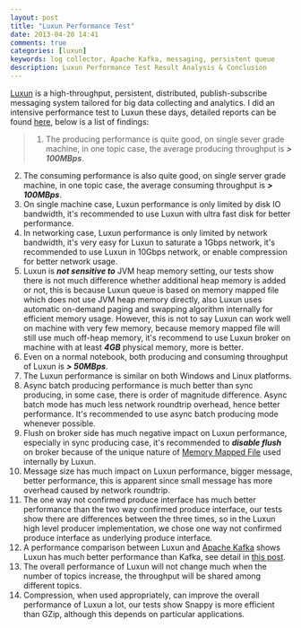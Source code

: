 ```yaml
---
layout: post
title: "Luxun Performance Test"
date: 2013-04-20 14:41
comments: true
categories: [luxun] 
keywords: log collector, Apache Kafka, messaging, persistent queue
description: Luxun Performance Test Result Analysis & Conclusion
---
```


[Luxun](https://github.com/bulldog2011/luxun) is a high-throughput, persistent, distributed, publish-subscribe messaging system tailored for big data collecting and analytics. I did an intensive performance test to Luxun these days, detailed reports can be found [here](https://github.com/bulldog2011/luxun/wiki/Luxun-Performance), below is a list of findings:

<!--more-->

>1. The producing performance is quite good, on single sever grade machine, in one topic case, the average producing throughput is ***> 100MBps***.
2. The consuming performance is also quite good, on single server grade machine, in one topic case, the average consuming throughput is ***> 100MBps***. 
3. On single machine case, Luxun performance is only limited by disk IO bandwidth, it's recommended to use Luxun with ultra fast disk for better performance.
4. In networking case, Luxun performance is only limited by network bandwidth, it's very easy for Luxun to saturate a 1Gbps network, it's recommended to use Luxun in 10Gbps network, or enable compression for better network usage.
5. Luxun is ***not sensitive to*** JVM heap memory setting, our tests show there is not much difference whether additional heap memory is added or not, this is because Luxun queue is based on memory mapped file which does not use JVM heap memory directly, also Luxun uses automatic on-demand paging and swapping algorithm internally for efficient memory usage. However, this is not to say Luxun can work well on machine with very few memory, because memory mapped file will still use much off-heap memory, it's recommend to use Luxun broker on machine with at least ***4GB*** physical memory, more is better.
6. Even on a normal notebook, both producing and consuming throughput of Luxun is ***> 50MBps***.
7. The Luxun performance is similar on both Windows and Linux platforms.
8. Async batch producing performance is much better than sync producing, in some case, there is order of magnitude difference. Async batch mode has much less network roundtrip overhead, hence better performance. It's recommended to use async batch producing mode whenever possible.
9. Flush on broker side has much negative impact on Luxun performance, especially in sync producing case, it's recommended to ***disable flush*** on broker because of the unique nature of [Memory Mapped File](http://en.wikipedia.org/wiki/Memory-mapped_file) used internally by Luxun.
10. Message size has much impact on Luxun performance, bigger message, better performance, this is apparent since small message has more overhead caused by network roundtrip.
11. The one way not confirmed produce interface has much better performance than the two way confirmed produce interface, our tests show there are differences between the three times, so in the Luxun high level producer implementation, we chose one way not confirmed produce interface as underlying produce interface.
12. A performance comparison between Luxun and [Apache Kafka](http://kafka.apache.org/) shows Luxun has much better performance than Kafka, see detail in [this post](http://bulldog2011.github.io/blog/2013/04/19/performance-benchmark-luxun-vs-apache-kafka/). 
13. The overall performance of Luxun will not change much when the number of topics increase, the throughput will be shared among different topics.
14. Compression, when used appropriately, can improve the overall performance of Luxun a lot, our tests show Snappy is more efficient than GZip, although this depends on particular applications.


